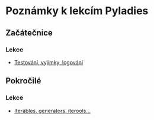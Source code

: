 # Poznámky k lekcím Pyladies

## Začátečnice

### Lekce

- [Testování, vyjimky, logování](zacatecnice/vyjimky_test_log)

## Pokročilé

### Lekce

- [Iterables, generators, iterools...](pokrocile/iterables)